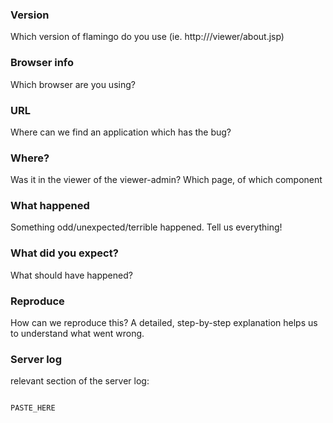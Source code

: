 ### Version
Which version of flamingo do you use (ie. http://<server>/viewer/about.jsp)

### Browser info
Which browser are you using? <!-- visit https://whichbrowser.net/ and paste the information -->

### URL
Where can we find an application which has the bug?

### Where?
Was it in the viewer of the viewer-admin? Which page, of which component

### What happened
Something odd/unexpected/terrible happened. Tell us everything!

### What did you expect?
What should have happened?

### Reproduce
How can we reproduce this? A detailed, step-by-step explanation helps us to understand what went wrong.

### Server log
relevant section of the server log:
```

PASTE_HERE

```
